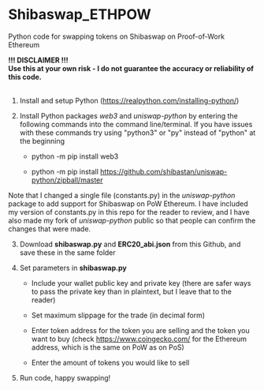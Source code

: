# Shibaswap_ETHPOW
Python code for swapping tokens on Shibaswap on Proof-of-Work Ethereum

<b>!!! DISCLAIMER !!!</b><br>
<b>Use this at your own risk - I do not guarantee the accuracy or reliability of this code.</b><br>
<br>
    
1. Install and setup Python (https://realpython.com/installing-python/)


2. Install Python packages <i>web3</i> and <i>uniswap-python</i> by entering the following commands into the command line/terminal. If you have issues with these commands try using "python3" or "py" instead of "python" at the beginning


    - python -m pip install web3
    
    - python -m pip install https://github.com/shibastan/uniswap-python/zipball/master
    
Note that I changed a single file (constants.py) in the <i>uniswap-python</i> package to add support for Shibaswap on PoW Ethereum. I have included my version of constants.py in this repo for the reader to review, and I have also made my fork of <i>uniswap-python</i> public so that people can confirm the changes that were made.


3. Download <b>shibaswap.py</b> and <b>ERC20_abi.json</b> from this Github, and save these in the same folder


4. Set parameters in <b>shibaswap.py</b>

    - Include your wallet public key and private key (there are safer ways to pass the private key than in plaintext, but I leave that to the reader)
  
    - Set maximum slippage for the trade (in decimal form)
  
    - Enter token address for the token you are selling and the token you want to buy (check https://www.coingecko.com/ for the Ethereum address, which is the same on PoW as on PoS) 
  
    - Enter the amount of tokens you would like to sell


5. Run code, happy swapping!

